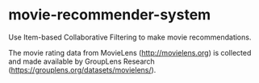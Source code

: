 # movie-recommender-system

Use Item-based Collaborative Filtering to make movie recommendations.

The movie rating data from MovieLens (http://movielens.org) is collected and made available by GroupLens Research (https://grouplens.org/datasets/movielens/).
